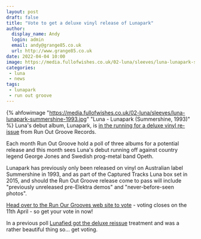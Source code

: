 ```yaml
---
layout: post
draft: false
title: "Vote to get a deluxe vinyl release of Lunapark"
author: 
  display_name: Andy
  login: admin
  email: andy@grange85.co.uk
  url: http://www.grange85.co.uk
date: 2022-04-04 10:00
image: https://media.fullofwishes.co.uk/02-luna/sleeves/luna-lunapark-summershine-1993.jpg
categories:
 - luna
 - news
tags:
 - lunapark
 - run out groove
---
```

{% ahfowimage "https://media.fullofwishes.co.uk/02-luna/sleeves/luna-lunapark-summershine-1993.jpg" "Luna - Lunapark (Summershine, 1993)" %}
Luna's debut album, Lunapark, is [in the running for a deluxe vinyl re-issue](https://www.runoutgroovevinyl.com/vote-for-next-release) from Run Out Groove Records. 

Each month Run Out Groove hold a poll of three albums for a potential release and this month sees Luna's debut running off against country legend George Jones and Swedish prog-metal band Opeth.

Lunapark has previously only been released on vinyl on Australian label Summershine in 1993, and as part of the Captured Tracks Luna box set in 2015, and should the Run Out Groove release come to pass will include "previously unreleased pre-Elektra demos" and "never-before-seen photos".

[Head over to the Run Our Grooves web site to vote](https://www.runoutgroovevinyl.com/vote-for-next-release) - voting closes on the 11th April - so get your vote in now!

In a previous poll [Lunafied got the deluxe reissue](/2018/06/09/pre-order-lunas-lunafied-on-vinyl/) treatment and was a rather beautiful thing so... get voting.
